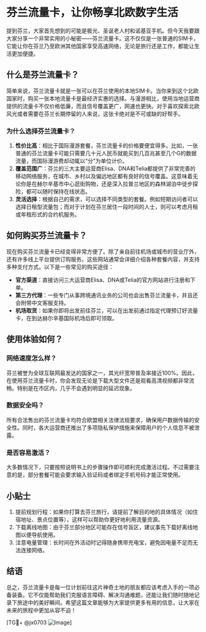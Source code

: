 # 芬兰流量卡，让你畅享北欧数字生活

提到芬兰，大家首先想到的可能是极光、圣诞老人村和诺基亚手机。但今天我要跟大家分享一个非常实用的小秘密——芬兰流量卡。这不仅仅是一张普通的SIM卡，它能让你在芬兰乃至欧洲其他国家享受高速网络，无论是旅行还是工作，都能让生活更加便捷。

## 什么是芬兰流量卡？

简单来说，芬兰流量卡就是一张可以在芬兰使用的本地SIM卡。当你来到这个北欧国家时，购买一张本地流量卡是最经济实惠的选择。与漫游相比，使用当地运营商提供的流量卡不仅价格低廉，而且信号覆盖更广，网速也更快。对于喜欢探索北欧风光或者需要在芬兰长期停留的人来说，这张卡绝对是不可或缺的好帮手。

### 为什么选择芬兰流量卡？

1. **性价比高**：相比于国际漫游套餐，芬兰流量卡的价格要便宜得多。比如，一张普通的芬兰流量卡可能只需要几十元人民币就能买到几百兆甚至几个G的数据流量，而国际漫游费却动辄以“分”为单位计价。
2. **覆盖范围广**：芬兰的三大主要运营商Elisa、DNA和Telia都提供了非常完善的移动网络服务，在城市、乡村以及偏远地区都有良好的信号覆盖。这意味着无论你是在赫尔辛基市中心逛街购物，还是深入拉普兰地区的森林湖泊中徒步探险，都可以随时保持在线状态。
3. **灵活选择**：根据自己的需求，可以选择不同类型的套餐。例如短期访问者可以选择日租型流量包；而对于计划在芬兰居住一段时间的人士，则可以考虑月租或年租形式的合约机服务。

## 如何购买芬兰流量卡？

现在购买芬兰流量卡已经变得非常方便了。除了亲自前往机场或城市的营业厅外，还有许多线上平台提供订购服务。这些网站通常会详细介绍各种套餐内容，并支持多种支付方式。以下是一些常见的购买途径：

- **官方渠道**：直接访问三大运营商Elisa、DNA或Telia的官方网站进行注册和下单。
- **第三方代理**：一些专门从事跨境通讯业务的公司也会出售芬兰流量卡，并且还会附带中文客服支持。
- **机场取货**：如果你即将出发前往芬兰，可以在出发前通过指定代理预订好流量卡，在到达赫尔辛基国际机场后即可领取。

## 使用体验如何？

### 网络速度怎么样？
芬兰被誉为全球互联网最发达的国家之一，其光纤宽带普及率接近100%。因此，在使用芬兰流量卡时，你会发现无论是下载大型文件还是观看高清视频都非常流畅。特别是在市区内，几乎不会遇到明显的延迟现象。

### 数据安全吗？
所有合法售出的芬兰流量卡均符合欧盟相关法律法规要求，确保用户数据传输的安全性。同时，各大运营商还推出了多项隐私保护措施来保障用户的个人信息不被泄露。

### 是否容易激活？
大多数情况下，只要按照说明书上的步骤操作即可顺利完成激活过程。不过需要注意的是，部分套餐可能会要求输入验证码或者绑定手机号码才能正常使用。

## 小贴士

1. 提前规划行程：如果你打算去芬兰旅行，请提前了解目的地的具体情况（如住宿地址、景点位置等），这样可以帮助你更好地利用流量资源。
2. 下载离线地图：由于芬兰部分地区可能存在信号盲区，建议事先下载好离线地图以便导航使用。
3. 注意电量管理：长时间在外活动时记得随身携带充电宝，避免因电量不足而无法连接网络。

## 结语

总之，芬兰流量卡是每一位计划前往这片神奇土地的朋友都应该考虑入手的一项必备装备。它不仅能帮助我们克服语言障碍、解决沟通难题，还能让我们随时随地记录下旅途中的美好瞬间。希望这篇文章能够为大家提供更多有用的信息，让大家在未来的旅程中更加从容不迫！

[TG💪+ @jx0703 ![Image](https://github.com/user-attachments/assets/dbca1d08-cadb-493c-b0ec-ad6f7a83f270)]